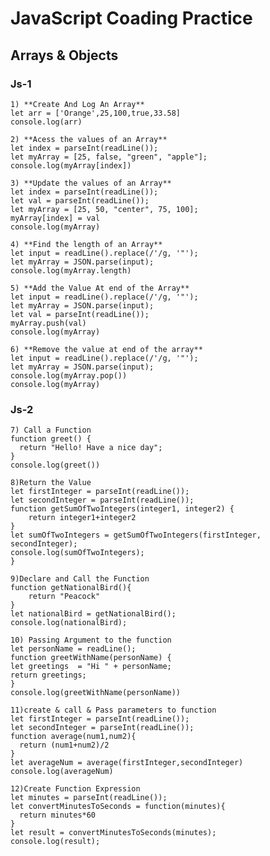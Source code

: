 # JavaScript Coading Practice 
## Arrays & Objects
### Js-1
    1) **Create And Log An Array**
    let arr = ['Orange',25,100,true,33.58]
    console.log(arr)

    2) **Acess the values of an Array**
    let index = parseInt(readLine());
    let myArray = [25, false, "green", "apple"];
    console.log(myArray[index])

    3) **Update the values of an Array**
    let index = parseInt(readLine());
    let val = parseInt(readLine());
    let myArray = [25, 50, "center", 75, 100];
    myArray[index] = val
    console.log(myArray)

    4) **Find the length of an Array**
    let input = readLine().replace(/'/g, '"');
    let myArray = JSON.parse(input);
    console.log(myArray.length)

    5) **Add the Value At end of the Array**
    let input = readLine().replace(/'/g, '"');
    let myArray = JSON.parse(input);
    let val = parseInt(readLine());
    myArray.push(val)
    console.log(myArray)

    6) **Remove the value at end of the array**
    let input = readLine().replace(/'/g, '"');
    let myArray = JSON.parse(input);
    console.log(myArray.pop())
    console.log(myArray)


### Js-2
    7) Call a Function
    function greet() {
      return "Hello! Have a nice day";
    }
    console.log(greet())

    8)Return the Value
    let firstInteger = parseInt(readLine());
    let secondInteger = parseInt(readLine());
    function getSumOfTwoIntegers(integer1, integer2) {
        return integer1+integer2
    }
    let sumOfTwoIntegers = getSumOfTwoIntegers(firstInteger, secondInteger);
    console.log(sumOfTwoIntegers);
    }

    9)Declare and Call the Function
    function getNationalBird(){
        return "Peacock"
    }
    let nationalBird = getNationalBird();
    console.log(nationalBird);

    10) Passing Argument to the function
    let personName = readLine();
    function greetWithName(personName) {
    let greetings  = "Hi " + personName;
    return greetings;
    }
    console.log(greetWithName(personName))

    11)create & call & Pass parameters to function
    let firstInteger = parseInt(readLine());
    let secondInteger = parseInt(readLine());
    function average(num1,num2){
      return (num1+num2)/2
    }
    let averageNum = average(firstInteger,secondInteger)
    console.log(averageNum)

    12)Create Function Expression
    let minutes = parseInt(readLine());
    let convertMinutesToSeconds = function(minutes){
      return minutes*60
    }
    let result = convertMinutesToSeconds(minutes);
    console.log(result);
